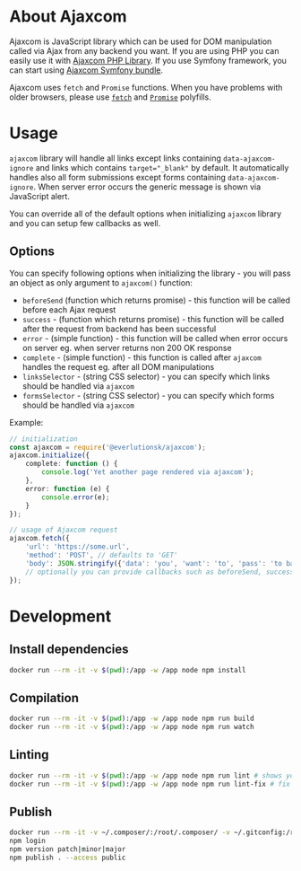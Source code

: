 # About Ajaxcom

Ajaxcom is JavaScript library which can be used for DOM manipulation called via Ajax from any backend you want. If you are using PHP you can easily use it with [Ajaxcom PHP Library](https://github.com/everlutionsk/ajaxcom-php). If you use Symfony framework, you can start using [Ajaxcom Symfony bundle](https://github.com/everlutionsk/ajaxcom-bundle).

Ajaxcom uses `fetch` and `Promise` functions. When you have problems with older browsers, please use [`fetch`](https://github.com/github/fetch) and [`Promise`](https://www.npmjs.com/package/promise-polyfill) polyfills.

# Usage

`ajaxcom` library will handle all links except links containing `data-ajaxcom-ignore` and links which contains `target="_blank"` by default. It automatically handles also all form submissions except forms containing `data-ajaxcom-ignore`. When server error occurs the generic message is shown via JavaScript alert.

You can override all of the default options when initializing `ajaxcom` library and you can setup few callbacks as well.

## Options

You can specify following options when initializing the library - you will pass an object as only argument to `ajaxcom()` function:

- `beforeSend` (function which returns promise) - this function will be called before each Ajax request
- `success` - (function which returns promise) - this function will be called after the request from backend has been successful
- `error` - (simple function) - this function will be called when error occurs on server eg. when server returns non 200 OK response
- `complete` - (simple function) - this function is called after `ajaxcom` handles the request eg. after all DOM manipulations
- `linksSelector` - (string CSS selector) - you can specify which links should be handled via `ajaxcom`
- `formsSelector` - (string CSS selector) - you can specify which forms should be handled via `ajaxcom`

Example:

```typescript
// initialization
const ajaxcom = require('@everlutionsk/ajaxcom');
ajaxcom.initialize({
    complete: function () {
        console.log('Yet another page rendered via ajaxcom');
    },
    error: function (e) {
        console.error(e);
    }
});

// usage of Ajaxcom request
ajaxcom.fetch({
    'url': 'https://some.url',
    'method': 'POST', // defaults to 'GET'
    'body': JSON.stringify({'data': 'you', 'want': 'to', 'pass': 'to backend'}), // optional
    // optionally you can provide callbacks such as beforeSend, success, error and complete
});
```

# Development

## Install dependencies

```bash
docker run --rm -it -v $(pwd):/app -w /app node npm install
```

## Compilation

```bash
docker run --rm -it -v $(pwd):/app -w /app node npm run build
docker run --rm -it -v $(pwd):/app -w /app node npm run watch
```

## Linting

```bash
docker run --rm -it -v $(pwd):/app -w /app node npm run lint # shows you the problems
docker run --rm -it -v $(pwd):/app -w /app node npm run lint-fix # fix the majority problems for you
```

## Publish

```bash
docker run --rm -it -v ~/.composer/:/root/.composer/ -v ~/.gitconfig:/root/.gitconfig -v $(pwd):/app -w /app node bash
npm login
npm version patch|minor|major
npm publish . --access public
```
